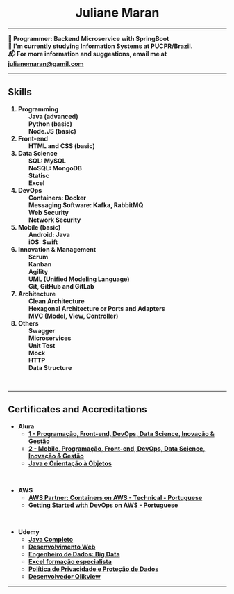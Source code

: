 <h1 align="center"><b> Juliane Maran <b></h1>  

<hr>

:office: Programmer: Backend Microservice with SpringBoot   
:school: I'm currently studying Information Systems at PUCPR/Brazil.   
:mailbox_with_mail: For more information and suggestions, email me at julianemaran@gamil.com

<hr>

<h2>Skills</h2>

<ol>
    <li>Programming
        <ol>Java (advanced)</ol>
        <ol>Python (basic)</ol>
        <ol>Node.JS (basic)</ol>
    </li>
    <li>Front-end
        <ol>HTML and CSS (basic) </ol>
    </li>
    <li>Data Science
        <ol>SQL: MySQL</ol>
        <ol>NoSQL: MongoDB</ol>
        <ol>Statisc</ol>
        <ol>Excel</ol>
    </li>
    <li>DevOps
        <ol>Containers: Docker</ol>
        <ol>Messaging Software: Kafka, RabbitMQ</ol>
        <ol>Web Security</ol>
        <ol>Network Security</ol>
    </li>
    <li>Mobile (basic)
        <ol>Android: Java</ol>
        <ol>iOS: Swift</ol>
    </li>
    <li>Innovation & Management
        <ol>Scrum</ol>
        <ol>Kanban</ol>
        <ol>Agility</ol>
        <ol>UML (Unified Modeling Language)</ol>
        <ol>Git, GitHub and GitLab</ol>
    </li>
    <li>Architecture
        <ol>Clean Architecture</ol>
        <ol>Hexagonal Architecture or Ports and Adapters</ol>
        <ol>MVC (Model, View, Controller)</ol>
    </li>
    <li>Others
        <ol>Swagger</ol>
        <ol>Microservices</ol>
        <ol>Unit Test</ol>
        <ol>Mock</ol>
        <ol>HTTP</ol>
        <ol>Data Structure</ol>
    </li>
</ol>

<br>   

---

<h2>Certificates and Accreditations</h2>

- Alura     
  - [1 - Programação, Front-end, DevOps, Data Science, Inovação & Gestão](./certificados/alura-certificado-de-conclusao-01.pdf)   
  - [2 - Mobile, Programação, Front-end, DevOps, Data Science, Inovação & Gestão](./certificados/alura-certificado-de-conclusao-02.pdf)  
  - [Java e Orientação à Objetos](./certificados/java-e-orientacao-a-objetos.pdf)  

<br>  

- AWS   
  - [AWS Partner: Containers on AWS - Technical - Portuguese](./certificados/AWS_Partner_Container_on_AWS.pdf)   
  - [Getting Started with DevOps on AWS - Portuguese](./certificados/Getting-started-with-DevOps-on-AWS-PT.pdf)  

<br>

- Udemy   
  - [Java Completo](./certificados/java-2022-completo.jpg)    
  - [Desenvolvimento Web](./certificados/desenvolvimento-web-completo.jpg)    
  - [Engenheiro de Dados: Big Data](./certificados/formacao-engenheiro-de-dados-domine-big-data.jpg)   
  - [Excel formação especialista](./certificados/excel-especialista.jpg)   
  - [Política de Privacidade e Proteção de Dados](./certificados/criando-uma-politica-de-privacidade-e-protecao-de-dados.jpg)     
  - [Desenvolvedor Qlikview](./certificados/desenvolvedor-qlikview-do-zero.jpg) 


<hr>
